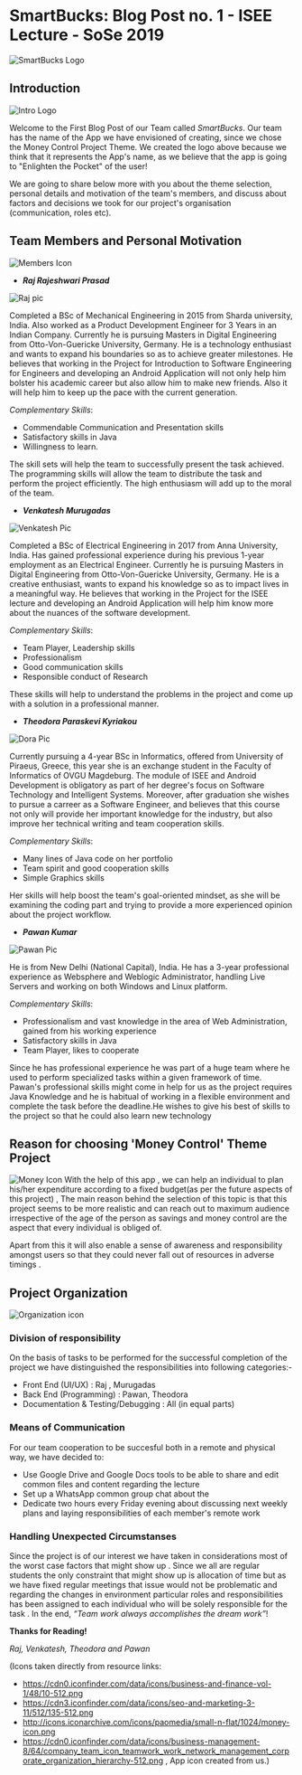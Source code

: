 #  SmartBucks: Blog Post no. 1 - ISEE Lecture - SoSe 2019 # 

![SmartBucks Logo](https://github.com/DBSE-teaching/isee2019-SmartBucks/blob/master/docs/images/SmartBucks(1).png)


## Introduction ## 

![Intro Logo](https://cdn0.iconfinder.com/data/icons/business-and-finance-vol-1/48/10-512.png)

Welcome to the First Blog Post of our Team called *SmartBucks*. 
Our team has the name of the App we have envisioned of creating, since we chose the Money Control Project Theme.
We created the logo above because we think that it represents the App's name, as we believe that the app is going to "Enlighten the Pocket"
of the user!

We are going to share below more with you about the theme selection, personal details and motivation of the team's members, and discuss
about factors and decisions we took for our project's organisation (communication, roles etc).

## Team Members and Personal Motivation ## 

![Members Icon](https://cdn3.iconfinder.com/data/icons/seo-and-marketing-3-11/512/135-512.png)

* ***Raj Rajeshwari Prasad***

![Raj pic](https://github.com/DBSE-teaching/isee2019-SmartBucks/blob/master/docs/images/Raj.jpg)

Completed a BSc of Mechanical Engineering in 2015 from Sharda university, India. Also worked as a Product Development Engineer for 3 Years in an Indian Company. Currently he is pursuing Masters in Digital Engineering from Otto-Von-Guericke University, Germany. 
He is a technology enthusiast and wants to expand his boundaries so as to achieve greater milestones. 
He believes that working in the Project for Introduction to Software Engineering for Engineers and developing an Android Application 
will not only help him bolster his academic career but also allow him to make new friends. Also it will help him to keep up the pace 
with the current generation.

  *Complementary Skills*:
  
   * Commendable Communication and Presentation skills
   * Satisfactory skills in Java
   * Willingness to learn.

  The skill sets will help the team to successfully present the task achieved. The programming skills will allow the team to distribute the task and perform the project efficiently. The high enthusiasm will add up to the moral of the team.

* ***Venkatesh Murugadas***

![Venkatesh Pic](https://github.com/DBSE-teaching/isee2019-SmartBucks/blob/master/docs/images/venkatesh.png)

Completed a BSc of Electrical Engineering in 2017 from Anna University, India. Has gained professional experience during his previous 1-year employment as an Electrical Engineer.
Currently he is pursuing Masters in Digital Engineering from Otto-Von-Guericke University, Germany. 
He is a creative enthusiast, wants to expand his knowledge so as to impact lives in a meaningful way. He believes that working in the Project for the ISEE lecture and developing an 
Android Application will help him know more about the nuances of the software development. 

  *Complementary Skills*:  
  
   * Team Player, Leadership skills
   * Professionalism   
   * Good communication skills
   * Responsible conduct of Research


  These skills will help to understand the problems in the project and come up with a solution in a professional manner. 

* ***Theodora Paraskevi Kyriakou***

![Dora Pic](https://github.com/DBSE-teaching/isee2019-SmartBucks/blob/master/docs/images/IMG_20181121_160351.jpg)

Currently pursuing a 4-year BSc in Informatics, offered from University of Piraeus, Greece, this year she is an exchange student in the 
Faculty of Informatics of OVGU Magdeburg. The module of ISEE and Android Development is obligatory as part of her degree's focus on Software
Technology and Intelligent Systems. Moreover, after graduation she wishes to pursue a carreer as a Software Engineer, and believes that this
course not only will provide her important knowledge for the industry, but also improve her technical writing and team cooperation skills.

  *Complementary Skills*:
  
   * Many lines of Java code on her portfolio
   * Team spirit and good cooperation skills
   * Simple Graphics skills

Her skills will help boost the team's goal-oriented mindset, as she will be examining the coding part and trying to provide a more experienced 
opinion about the project workflow.

* ***Pawan Kumar***

![Pawan Pic](https://github.com/DBSE-teaching/isee2019-SmartBucks/blob/master/docs/images/Pawan.png)

He is from New Delhi (National Capital), India. He has a 3-year professional experience as Websphere and Weblogic Administrator, handling
Live Servers and working on both Windows and Linux platform.

  *Complementary Skills*:
  
   * Professionalism and vast knowledge in the area of Web Administration, gained from his working experience
   * Satisfactory skills in Java
   * Team Player, likes to cooperate

Since he has professional experience he was part of a huge team where he used to perform specialized tasks within a given framework of time.
Pawan's professional skills might come in help for us as the project requires Java Knowledge and he is habitual of working in a flexible
environment and complete the task before the deadline.He wishes to give his best of skills to the project so that he could also learn new technology

## Reason for choosing 'Money Control' Theme Project ##

![Money Icon](http://icons.iconarchive.com/icons/paomedia/small-n-flat/1024/money-icon.png)
With the help of this app , we can help an individual to plan his/her expenditure according to a fixed budget(as per the future aspects of this project) , 
The main reason behind the selection of this topic is that this project seems to be more realistic and  can reach out to maximum audience irrespective of the 
age of the person as savings and money control are the aspect that every individual is obliged of. 

Apart from this it will also enable a sense of awareness and responsibility amongst users so that they could never fall out of resources in adverse timings .

## Project Organization ##

![Organization icon](https://cdn0.iconfinder.com/data/icons/business-management-8/64/company_team_icon_teamwork_work_network_management_corporate_organization_hierarchy-512.png)

### Division of responsibility ###

On the basis of tasks to be performed for the successful completion of the project we have distinguished the responsibilities into following categories:-

* Front End (UI/UX)        : Raj , Murugadas
* Back End (Programming)     : Pawan, Theodora
* Documentation  & Testing/Debugging    : All (in equal parts)


### Means of Communication ###

For our team cooperation to be succesful both in a remote and physical way, we have decided to:

* Use Google Drive and Google Docs tools to be able to share and edit common files and content regarding the lecture
* Set up a WhatsApp common group chat about the 
* Dedicate two hours every Friday evening about discussing next weekly plans and laying responsibilities of each member's remote work

### Handling Unexpected Circumstanses ###

Since the project is of our interest we have taken in considerations most of the worst case factors that might show up . Since we all are regular students the only constraint that might show up is allocation of time but as we have fixed regular meetings that issue would not be problematic and regarding the changes in environment particular roles and responsibilities has been assigned to each individual who will be solely responsible for the task .
In the end, *“Team work always accomplishes the dream work”*!

**Thanks for Reading!**

*Raj, Venkatesh, Theodora and Pawan*





(Icons taken directly from resource links:
* https://cdn0.iconfinder.com/data/icons/business-and-finance-vol-1/48/10-512.png
* https://cdn3.iconfinder.com/data/icons/seo-and-marketing-3-11/512/135-512.png
* http://icons.iconarchive.com/icons/paomedia/small-n-flat/1024/money-icon.png
* https://cdn0.iconfinder.com/data/icons/business-management-8/64/company_team_icon_teamwork_work_network_management_corporate_organization_hierarchy-512.png 
, App icon created from us.)






